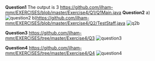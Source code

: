  **Question1**
The output is 3
https://github.com/ilham-mmr/EXERCISES/blob/master/Exercise4/Q1/Q1Main.java
**Question2**
a)
![question2](https://user-images.githubusercontent.com/54584081/78790309-edf34600-79e0-11ea-91da-2fb2ae218712.PNG)
b)https://github.com/ilham-mmr/EXERCISES/blob/master/Exercise4/Q2/TestStaff.java
![q2b](https://user-images.githubusercontent.com/54584081/78790636-64904380-79e1-11ea-96d0-e7662e9fbba9.PNG)

**Question3**
https://github.com/ilham-mmr/EXERCISES/tree/master/Exercise4/Q3
![question3](https://user-images.githubusercontent.com/54584081/78790739-88ec2000-79e1-11ea-9275-0bfd56f05fd9.PNG)

**Question4**
https://github.com/ilham-mmr/EXERCISES/tree/master/Exercise4/Q4
![question4](https://user-images.githubusercontent.com/54584081/78790788-9903ff80-79e1-11ea-96e7-4edb43acf78e.PNG)



